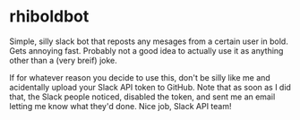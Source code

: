 # rhiboldbot

Simple, silly slack bot that reposts any mesages from a certain user in bold. Gets annoying fast. 
Probably not a good idea to actually use it as anything other than a (very breif) joke.

If for whatever reason you decide to use this, don't be silly like me and acidentally upload your
Slack API token to GitHub. Note that as soon as I did that, the Slack people noticed, disabled
the token, and sent me an email letting me know what they'd done. Nice job, Slack API team!
